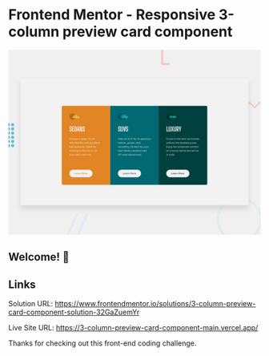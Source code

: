 # Frontend Mentor - Responsive 3-column preview card component

![Design preview for the 3-column preview card component coding challenge](./design/desktop-preview.jpg)

## Welcome! 👋

## Links
Solution URL: https://www.frontendmentor.io/solutions/3-column-preview-card-component-solution-32GaZuemYr

Live Site URL: https://3-column-preview-card-component-main.vercel.app/

Thanks for checking out this front-end coding challenge.

